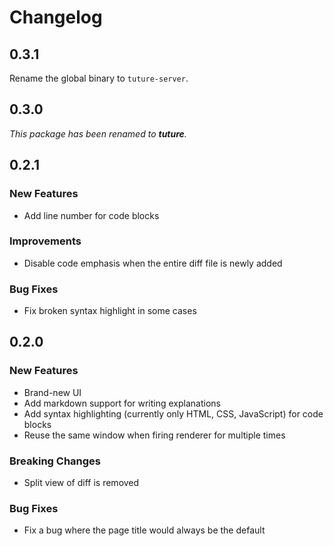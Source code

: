 # Changelog

## 0.3.1

Rename the global binary to `tuture-server`.

## 0.3.0

_This package has been renamed to **tuture**._

## 0.2.1

### New Features

- Add line number for code blocks

### Improvements

- Disable code emphasis when the entire diff file is newly added

### Bug Fixes

- Fix broken syntax highlight in some cases

## 0.2.0

### New Features

- Brand-new UI
- Add markdown support for writing explanations
- Add syntax highlighting (currently only HTML, CSS, JavaScript) for code blocks
- Reuse the same window when firing renderer for multiple times

### Breaking Changes

- Split view of diff is removed

### Bug Fixes

- Fix a bug where the page title would always be the default
